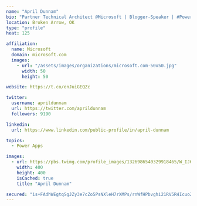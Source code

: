 ```yaml
---
name: "April Dunnam"
bio: "Partner Technical Architect @Microsoft | Blogger-Speaker | #PowerApps, #PowerAutomate, #Office365, #SharePoint | #WIT | #Karaoke Queen"
location: Broken Arrow, OK
type: "profile"
heat: 125

affiliation:
  name: Microsoft
  domain: microsoft.com
  images:
    - url: "/assets/images/organizations/microsoft.com-50x50.jpg"
      width: 50
      height: 50

website: https://t.co/enJuiGEQZc

twitter:
  username: aprildunnam
  url: https://twitter.com/aprildunnam
  followers: 9190

linkedin:
  url: https://www.linkedin.com/public-profile/in/april-dunnam

topics:
  - Power Apps

images:
  - url: https://pbs.twimg.com/profile_images/1326986540329918465/W_IJ6Ih2_400x400.jpg
    width: 400
    height: 400
    isCached: true
    title: "April Dunnam"

secured: "is+FAdhWEgtqSgJZy3e7cZo5PsNXleH7rXMPs/rnWfHPbvghi21RV5R4IcuoZHSgFjfklDSGKsbRNooxX8Xa4XiDxz5jEDXSUP/YASvpjnesFSLgisH1ZAnhoYwyLXiiCks7qMwDzTTZYJQ/one43+FiSXfhOpZj4cjvkCpXnX4jqHx/sIU3Ree8LktrbJ6OO57QvwfsJ3UyjVfGAtU5oMILIy3Ow8ujPTS8S663cCOtjZkTgVo+mBgPSL046z/o4QbP9IYv4Oiwjw2FySTySpCpYRrLmwS1MeLYG2YDXK2rrRtdkZndxgUx+OkST/5wFeNS9ZhWemKkQGerIIVUw4Oy1Py06ezhmwlzZ+N7jbIPMLvrSULsY5Pd2wgkJAjnKxMOLuMQpjtXYfjqBImwjJKMPRks9M8vYjz2LKhSeAM=;Y5ccAtIdIwp6f+CvZg9T+w=="
---
```


